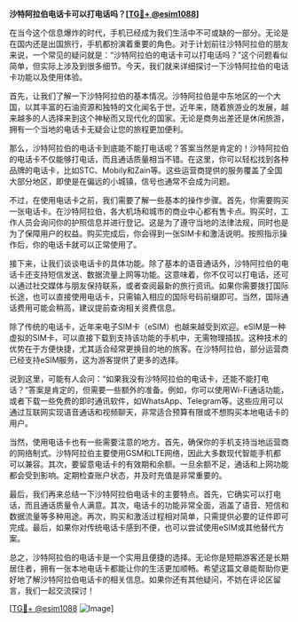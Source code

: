 **沙特阿拉伯电话卡可以打电话吗？[[TG💪+ @esim1088](https://t.me/s/esim1088)]**

在当今这个信息爆炸的时代，手机已经成为我们生活中不可或缺的一部分。无论是在国内还是出国旅行，手机都扮演着重要的角色。对于计划前往沙特阿拉伯的朋友来说，一个常见的疑问就是：“沙特阿拉伯的电话卡可以打电话吗？”这个问题看似简单，但实际上涉及到很多细节。今天，我们就来详细探讨一下沙特阿拉伯的电话卡功能以及使用体验。

首先，让我们了解一下沙特阿拉伯的基本情况。沙特阿拉伯是中东地区的一个大国，以其丰富的石油资源和独特的文化闻名于世。近年来，随着旅游业的发展，越来越多的人选择来到这个神秘而又现代化的国家。无论是商务出差还是休闲旅游，拥有一个当地的电话卡无疑会让您的旅程更加便利。

那么，沙特阿拉伯的电话卡到底能不能打电话呢？答案当然是肯定的！沙特阿拉伯的电话卡不仅能够打电话，而且通话质量相当不错。在这里，你可以轻松找到各种品牌的电话卡，比如STC、Mobily和Zain等。这些运营商提供的服务覆盖了全国大部分地区，即使是在偏远的小城镇，信号也通常不会成为问题。

不过，在使用电话卡之前，我们需要了解一些基本的操作步骤。首先，你需要购买一张电话卡。在沙特阿拉伯，各大机场和城市的商业中心都有售卡点。购买时，工作人员会询问你的护照信息并进行登记。这是为了遵守当地的法律法规，同时也是为了保障用户的权益。购买完成后，你会得到一张SIM卡和激活说明。按照指示操作后，你的电话卡就可以正常使用了。

接下来，让我们谈谈电话卡的具体功能。除了基本的语音通话外，沙特阿拉伯的电话卡还支持短信发送、数据流量上网等功能。这意味着，你不仅可以打电话，还可以通过社交媒体与朋友保持联系，或者查阅最新的旅行资讯。如果你需要拨打国际长途，也可以直接使用电话卡，只需输入相应的国际号码前缀即可。当然，国际通话费用可能会稍高，建议提前查询相关资费信息。

除了传统的电话卡，近年来电子SIM卡（eSIM）也越来越受到欢迎。eSIM是一种虚拟的SIM卡，可以直接下载到支持该功能的手机中，无需物理插拔。这种技术的优势在于方便快捷，尤其适合经常更换目的地的旅客。在沙特阿拉伯，部分运营商已经支持eSIM服务，这为游客提供了更多的选择。

说到这里，可能有人会问：“如果我没有沙特阿拉伯的电话卡，还能不能打电话？”答案是肯定的，但需要一些额外的准备。例如，你可以使用Wi-Fi通话功能，或者下载一些免费的即时通讯软件，如WhatsApp、Telegram等。这些应用可以通过互联网实现语音通话和视频聊天，非常适合预算有限或不想购买本地电话卡的用户。

当然，使用电话卡也有一些需要注意的地方。首先，确保你的手机支持当地运营商的网络制式。沙特阿拉伯主要使用GSM和LTE网络，因此大多数现代智能手机都可以兼容。其次，要留意电话卡的有效期和余额。一旦余额不足，通话和上网功能都会受到影响。定期检查账户状态，并及时充值是非常重要的。

最后，我们再来总结一下沙特阿拉伯电话卡的主要特点。首先，它确实可以打电话，而且通话质量令人满意。其次，电话卡的功能非常全面，涵盖了语音、短信和数据流量等多种用途。再次，购买和激活过程相对简单，只需提供必要的证件即可完成。最后，如果你对传统电话卡感到不便，也可以尝试使用eSIM或其他替代方案。

总之，沙特阿拉伯的电话卡是一个实用且便捷的选择。无论你是短期游客还是长期居住者，拥有一张本地电话卡都能让你的生活更加顺畅。希望这篇文章能帮助你更好地了解沙特阿拉伯电话卡的相关信息。如果你还有其他疑问，不妨在评论区留言，我们一起交流探讨！

[[TG💪+ @esim1088](https://t.me/s/esim1088) ![Image](https://i.postimg.cc/4NQfJmqS/Snipaste-2025-05-13-00-14-12.png)]